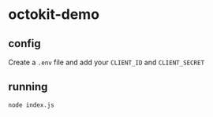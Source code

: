 # octokit-demo

## config

Create a `.env` file and add your `CLIENT_ID` and `CLIENT_SECRET`

## running

```sh
node index.js
```
